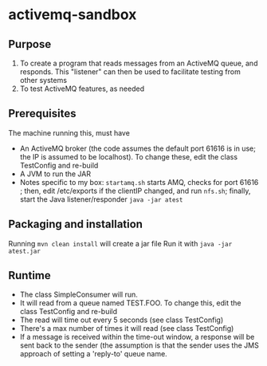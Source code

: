 # activemq-sandbox

## Purpose

1. To create a program that reads messages from an ActiveMQ queue, and responds. This "listener" can then be used to facilitate testing from other systems
2. To test ActiveMQ features, as needed

## Prerequisites

The machine running this, must have
* An ActiveMQ broker (the code assumes the default port 61616 is in use; the IP is assumed to be localhost). To change these, edit the class TestConfig and re-build
* A JVM to run the JAR
* Notes specific to my box: `startamq.sh` starts AMQ, checks for port 61616 ; then, edit /etc/exports if the clientIP changed, and run `nfs.sh`; finally, start the Java listener/responder `java -jar atest`

## Packaging and installation

Running `mvn clean install` will create a jar file
Run it with `java -jar atest.jar`

## Runtime

* The class SimpleConsumer will run. 
* It will read from a queue named TEST.FOO. To change this, edit the class TestConfig and re-build
* The read will time out every 5 seconds (see class TestConfig)
* There's a max number of times it will read (see class TestConfig)
* If a message is received within the time-out window, a response will be sent back to the sender (the assumption is that the sender uses the JMS approach of setting a 'reply-to' queue name.

